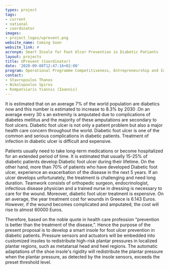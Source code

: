 ```yaml
---
types: project
tags:
- current
- national
- coordinator
images:
- project_logos/uprevent.png
website_name: Coming Soon
website_link: #
acronym: Smart Insole for Foot Ulcer Prevention in Diabetic Patients
layout: projects
title: UPrevent (Coordinator)
date: '2020-09-08T12:47:16+02:00'
program: Operational Programme Competitiveness, Entrepreneurship and Innovation 2014-2020 (EPAnEK)
contact: 
- Stavropoulos Thanos
- Nikolopoulos Spiros
- Kompatsiaris Yiannis (Ioannis)
---
```

<p>It is estimated that on an average 7% of the world population are diabetics now and this number is estimated to increase to 8.3% by 2030 .On an average every 30 s an extremity is amputated due to complications of diabetes mellitus and the majority of these amputations are secondary to foot ulcers. Diabetic foot ulcer is not only a patient problem but also a major health care concern throughout the world. Diabetic foot ulcer is one of the common and serious complications in diabetic patients. Treatment of infection in diabetic ulcer is difficult and expensive.</p>
<p>Patients usually need to take long-term medications or become hospitalized for an extended period of time. It is estimated that usually 15-25% of diabetic patients develop Diabetic foot ulcer during their lifetime. On the other hand, more than 70% of patients who have developed Diabetic foot ulcer, experience an exacerbation of the disease in the next 5 years. If an ulcer develops unfortunately, the treatment is challenging and need long duration. Teamwork consists of orthopedic surgeon, endocrinologist, infectious disease physician and a trained nurse in dressing is necessary to care for the wound. Moreover, diabetic foot ulcer treatment is expensive. On an average, the year treatment cost for wounds in Greece is 6.143 Euros. However, if the wound becomes complicated and amputated, the cost will rise to almost 60000 Euros. </p>
<p>Therefore, based on the noble quote in health care profession “prevention is better than the treatment of the disease,”. Hence the purpose of the present proposal is to develop a smart insole for foot ulcer prevention in diabetic patients. Pressure sensors and actuators will be embedded into customized insoles to redistribute high-risk plantar pressures in localized plantar regions, such as metatarsal head and heel regions. The automatic adaptations of the shoe insole's rigidity will redistribute the plantar pressure when the plantar pressure, as detected by the insole sensors, exceeds the preset threshold level.</p>
